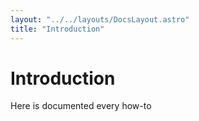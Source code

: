 ```yaml
---
layout: "../../layouts/DocsLayout.astro"
title: "Introduction"
---
```


# Introduction

Here is documented every how-to
